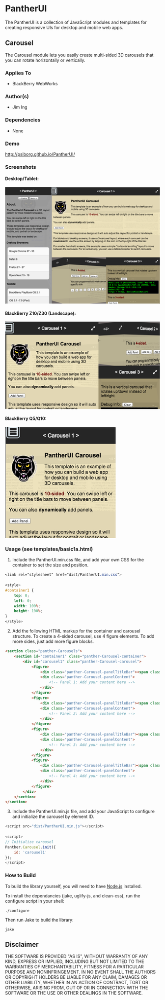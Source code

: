 # PantherUI

The PantherUI is a collection of JavaScript modules and templates for creating responsive UIs for desktop and mobile web apps.

## Carousel
The Carousel module lets you easily create multi-sided 3D carousels that you can rotate horizontally or vertically.

### Applies To
- BlackBerry WebWorks

### Author(s)
- Jim Ing

### Dependencies
- None

### Demo
http://psiborg.github.io/PantherUI/

### Screenshots

#### Desktop/Tablet:
![Tablet](docs/img/screenshots/tablet.png)

#### BlackBerry Z10/Z30 (Landscape):
![Z30](docs/img/screenshots/z30.png)

#### BlackBerry Q5/Q10:
![Q10](docs/img/screenshots/q10.png)

### Usage (see templates/basic1a.html)

1. Include the PantherUI.min.css file, and add your own CSS for the container to set the size and position.

``` css
<link rel="stylesheet" href="dist/PantherUI.min.css">

<style>
#container1 {
    top: 0;
    left: 0;
    width: 100%;
    height: 100%;
}
</style>
```

2. Add the following HTML markup for the container and carousel structure. To create a 4-sided carousel, use 4 figure elements. To add more sides, just add more figure blocks.

``` html
<section class="panther-Carousels">
    <section id="container1" class="panther-Carousel-container">
        <div id="carousel1" class="panther-Carousel-carousel">
            <figure>
                <div class="panther-Carousel-panelTitleBar"><span class="panther-Carousel-panelTitle">&lt; Carousel 1 &gt;</span></div>
                <div class="panther-Carousel-panelContent">
                    <!-- Panel 1: Add your content here -->
                </div>
            </figure>
            <figure>
                <div class="panther-Carousel-panelTitleBar"><span class="panther-Carousel-panelTitle">&lt; 2 &gt;</span></div>
                <div class="panther-Carousel-panelContent">
                    <!-- Panel 2: Add your content here -->
                </div>
            </figure>
            <figure>
                <div class="panther-Carousel-panelTitleBar"><span class="panther-Carousel-panelTitle">&lt; 3 &gt;</span></div>
                <div class="panther-Carousel-panelContent">
                    <!-- Panel 3: Add your content here -->
                </div>
            </figure>
            <figure>
                <div class="panther-Carousel-panelTitleBar"><span class="panther-Carousel-panelTitle">&lt; 4 &gt;</span></div>
                <div class="panther-Carousel-panelContent">
                    <!-- Panel 4: Add your content here -->
                </div>
            </figure>
        </div>
    </section>
</section>
```

3. Include the PantherUI.min.js file, and add your JavaScript to configure and initialize the carousel by element ID.

``` js
<script src="dist/PantherUI.min.js"></script>

<script>
// Initialize carousel
Panther.Carousel.init({
    id: 'carousel1'
});
</script>
```

### How to Build

To build the library yourself, you will need to have [Node.js](http://nodejs.org/) installed.

To install the dependancies (jake, uglify-js, and  clean-css), run the configure script in your shell:

    ./configure

Then run Jake to build the library:

    jake

## Disclaimer
THE SOFTWARE IS PROVIDED "AS IS", WITHOUT WARRANTY OF ANY KIND, EXPRESS OR IMPLIED, INCLUDING BUT NOT LIMITED TO THE WARRANTIES OF MERCHANTABILITY, FITNESS FOR A PARTICULAR PURPOSE AND NONINFRINGEMENT. IN NO EVENT SHALL THE AUTHORS OR COPYRIGHT HOLDERS BE LIABLE FOR ANY CLAIM, DAMAGES OR OTHER LIABILITY, WHETHER IN AN ACTION OF CONTRACT, TORT OR OTHERWISE, ARISING FROM, OUT OF OR IN CONNECTION WITH THE SOFTWARE OR THE USE OR OTHER DEALINGS IN THE SOFTWARE.
